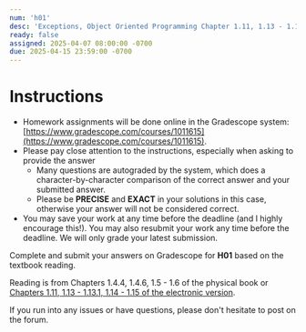 ```yaml
---
num: 'h01'
desc: 'Exceptions, Object Oriented Programming Chapter 1.11, 1.13 - 1.13.1, 1.14 - 1.15'
ready: false
assigned: 2025-04-07 08:00:00 -0700
due: 2025-04-15 23:59:00 -0700
---
```


# Instructions

- Homework assignments will be done online in the Gradescope system: [https://www.gradescope.com/courses/1011615](https://www.gradescope.com/courses/1011615).
- Please pay close attention to the instructions, especially when asking to provide the answer
  - Many questions are autograded by the system, which does a character-by-character comparison of the correct answer and your submitted answer.
  - Please be **PRECISE** and **EXACT** in your solutions in this case, otherwise your answer will not be considered correct.
- You may save your work at any time before the deadline (and I highly encourage this!). You may also resubmit your work any time before the deadline. We will only grade your latest submission.

Complete and submit your answers on Gradescope for **H01** based on the textbook reading.

Reading is from Chapters 1.4.4, 1.4.6, 1.5 - 1.6 of the physical book or [Chapters 1.11, 1.13 - 1.13.1, 1.14 - 1.15 of the electronic version](https://runestone.academy/ns/books/published/pythonds/index.html).

If you run into any issues or have questions, please don't hesitate to post on the forum.
